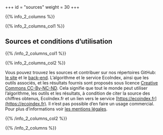 +++
id = "sources"
weight = 30
+++

{{% info_2_columns %}}

{{% info_2_columns_col1 %}}

## Sources et conditions d’utilisation

{{% /info_2_columns_col1 %}}

{{% info_2_columns_col2 %}}

Vous pouvez trouvez les sources et contribuer sur nos répertoires GitHub: [le site](https://github.com/cnumr/EcoIndex) et le [back-end](https://github.com/cnumr/ecoindex_api).
L’algorithme et le service EcoIndex, ainsi que les outils
associés, et les résultats fournis sont proposés sous licence
[Creative Commons CC-By-NC-ND](https://creativecommons.org/licenses/by-nc-nd/2.0/fr/). Cela signifie que tout le monde
peut utiliser l’algorithme, les outils et les résultats, à condition de citer la source des chiffres obtenus,
EcoIndex.fr et un lien vers le service [https://ecoindex.fr](https://ecoindex.fr). Il n’est pas possible d’en faire un
usage commercial. Pour plus d’informations voir [les mentions légales](/mentions-legales/).

{{% /info_2_columns_col2 %}}

{{% /info_2_columns %}}
